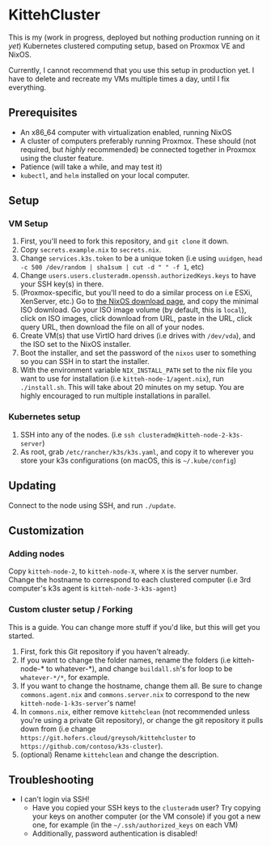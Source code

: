# KittehCluster
This is my (work in progress, deployed but nothing production running on it *yet*) Kubernetes clustered computing setup, based on Proxmox VE and NixOS.  
  
Currently, I cannot recommend that you use this setup in production yet. I have to delete and recreate my VMs multiple times a day, until I fix everything.
## Prerequisites
- An x86_64 computer with virtualization enabled, running NixOS
- A cluster of computers preferably running Proxmox. These should (not required, but *highly* recommended) be connected together in Proxmox using the cluster feature.
- Patience (will take a while, and may test it)
- `kubectl`, and `helm` installed on your local computer.
## Setup
### VM Setup
1. First, you'll need to fork this repository, and `git clone` it down.
2. Copy `secrets.example.nix` to `secrets.nix`.
3. Change `services.k3s.token` to be a unique token (i.e using `uuidgen`, `head -c 500 /dev/random | sha1sum | cut -d " " -f 1`, etc)
4. Change `users.users.clusteradm.openssh.authorizedKeys.keys` to have your SSH key(s) in there.
5. (Proxmox-specific, but you'll need to do a similar process on i.e ESXi, XenServer, etc.) Go to [the NixOS download page](https://nixos.org/download/), and copy the minimal ISO download. Go your ISO image volume (by default, this is `local`), click on ISO images, click download from URL, paste in the URL, click query URL, then download the file on all of your nodes.
6. Create VM(s) that use VirtIO hard drives (i.e drives with `/dev/vda`), and the ISO set to the NixOS installer.
7. Boot the installer, and set the password of the `nixos` user to something so you can SSH in to start the installer.
8. With the environment variable `NIX_INSTALL_PATH` set to the nix file you want to use for installation (i.e `kitteh-node-1/agent.nix`), run `./install.sh`. This will take about 20 minutes on my setup. You are highly encouraged to run multiple installations in parallel.
### Kubernetes setup
1. SSH into any of the nodes. (i.e `ssh clusteradm@kitteh-node-2-k3s-server`)
2. As root, grab `/etc/rancher/k3s/k3s.yaml`, and copy it to wherever you store your k3s configurations (on macOS, this is `~/.kube/config`)
## Updating
Connect to the node using SSH, and run `./update`.
## Customization
### Adding nodes
Copy `kitteh-node-2`, to `kitteh-node-X`, where `X` is the server number. Change the hostname to correspond to each clustered computer (i.e 3rd computer's k3s agent is `kitteh-node-3-k3s-agent`)
### Custom cluster setup / Forking
This is a guide. You can change more stuff if you'd like, but this will get you started.  
  
1. First, fork this Git repository if you haven't already.
2. If you want to change the folder names, rename the folders (i.e kitteh-node-* to whatever-*), and change `buildall.sh`'s for loop to be `whatever-*/*`, for example.
3. If you want to change the hostname, change them all. Be sure to change `commons.agent.nix` and `commons.server.nix` to correspond to the new `kitteh-node-1-k3s-server`'s name!
4. In `commons.nix`, either remove `kittehclean` (not recommended unless you're using a private Git repository), or change the git repository it pulls down from (i.e change `https://git.hofers.cloud/greysoh/kittehcluster` to `https://github.com/contoso/k3s-cluster`).
5. (optional) Rename `kittehclean` and change the description.
## Troubleshooting
- I can't login via SSH!
  - Have you copied your SSH keys to the `clusteradm` user? Try copying your keys on another computer (or the VM console) if you got a new one, for example (in the `~/.ssh/authorized_keys` on each VM)
  - Additionally, password authentication is disabled!